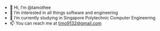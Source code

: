 - 👋 Hi, I’m @tamothee
- 👀 I’m interested in all things software and engineering
- 🌱 I’m currently studying in Singapore Polytechnic Computer Engineering
- 📫 You can reach me at timo9132@gmail.com

<!---
tamothee/tamothee is a ✨ special ✨ repository because its `README.md` (this file) appears on your GitHub profile.
You can click the Preview link to take a look at your changes.
--->
